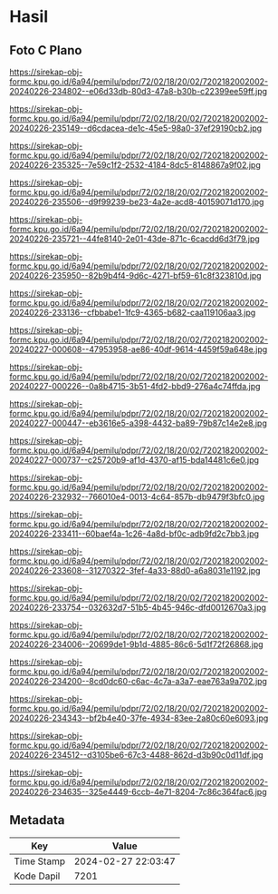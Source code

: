 # Hasil

## Foto C Plano

https://sirekap-obj-formc.kpu.go.id/6a94/pemilu/pdpr/72/02/18/20/02/7202182002002-20240226-234802--e06d33db-80d3-47a8-b30b-c22399ee59ff.jpg

https://sirekap-obj-formc.kpu.go.id/6a94/pemilu/pdpr/72/02/18/20/02/7202182002002-20240226-235149--d6cdacea-de1c-45e5-98a0-37ef29190cb2.jpg

https://sirekap-obj-formc.kpu.go.id/6a94/pemilu/pdpr/72/02/18/20/02/7202182002002-20240226-235325--7e59c1f2-2532-4184-8dc5-8148867a9f02.jpg

https://sirekap-obj-formc.kpu.go.id/6a94/pemilu/pdpr/72/02/18/20/02/7202182002002-20240226-235506--d9f99239-be23-4a2e-acd8-40159071d170.jpg

https://sirekap-obj-formc.kpu.go.id/6a94/pemilu/pdpr/72/02/18/20/02/7202182002002-20240226-235721--44fe8140-2e01-43de-871c-6cacdd6d3f79.jpg

https://sirekap-obj-formc.kpu.go.id/6a94/pemilu/pdpr/72/02/18/20/02/7202182002002-20240226-235950--82b9b4f4-9d6c-4271-bf59-61c8f323810d.jpg

https://sirekap-obj-formc.kpu.go.id/6a94/pemilu/pdpr/72/02/18/20/02/7202182002002-20240226-233136--cfbbabe1-1fc9-4365-b682-caa119106aa3.jpg

https://sirekap-obj-formc.kpu.go.id/6a94/pemilu/pdpr/72/02/18/20/02/7202182002002-20240227-000608--47953958-ae86-40df-9614-4459f59a648e.jpg

https://sirekap-obj-formc.kpu.go.id/6a94/pemilu/pdpr/72/02/18/20/02/7202182002002-20240227-000226--0a8b4715-3b51-4fd2-bbd9-276a4c74ffda.jpg

https://sirekap-obj-formc.kpu.go.id/6a94/pemilu/pdpr/72/02/18/20/02/7202182002002-20240227-000447--eb3616e5-a398-4432-ba89-79b87c14e2e8.jpg

https://sirekap-obj-formc.kpu.go.id/6a94/pemilu/pdpr/72/02/18/20/02/7202182002002-20240227-000737--c25720b9-af1d-4370-af15-bda14481c6e0.jpg

https://sirekap-obj-formc.kpu.go.id/6a94/pemilu/pdpr/72/02/18/20/02/7202182002002-20240226-232932--766010e4-0013-4c64-857b-db9479f3bfc0.jpg

https://sirekap-obj-formc.kpu.go.id/6a94/pemilu/pdpr/72/02/18/20/02/7202182002002-20240226-233411--60baef4a-1c26-4a8d-bf0c-adb9fd2c7bb3.jpg

https://sirekap-obj-formc.kpu.go.id/6a94/pemilu/pdpr/72/02/18/20/02/7202182002002-20240226-233608--31270322-3fef-4a33-88d0-a6a8031e1192.jpg

https://sirekap-obj-formc.kpu.go.id/6a94/pemilu/pdpr/72/02/18/20/02/7202182002002-20240226-233754--032632d7-51b5-4b45-946c-dfd0012670a3.jpg

https://sirekap-obj-formc.kpu.go.id/6a94/pemilu/pdpr/72/02/18/20/02/7202182002002-20240226-234006--20699de1-9b1d-4885-86c6-5d1f72f26868.jpg

https://sirekap-obj-formc.kpu.go.id/6a94/pemilu/pdpr/72/02/18/20/02/7202182002002-20240226-234200--8cd0dc60-c6ac-4c7a-a3a7-eae763a9a702.jpg

https://sirekap-obj-formc.kpu.go.id/6a94/pemilu/pdpr/72/02/18/20/02/7202182002002-20240226-234343--bf2b4e40-37fe-4934-83ee-2a80c60e6093.jpg

https://sirekap-obj-formc.kpu.go.id/6a94/pemilu/pdpr/72/02/18/20/02/7202182002002-20240226-234512--d3105be6-67c3-4488-862d-d3b90c0d11df.jpg

https://sirekap-obj-formc.kpu.go.id/6a94/pemilu/pdpr/72/02/18/20/02/7202182002002-20240226-234635--325e4449-6ccb-4e71-8204-7c86c364fac6.jpg


## Metadata

| Key        | Value               |
| ---------- | ------------------- |
| Time Stamp | 2024-02-27 22:03:47 |
| Kode Dapil | 7201                |



